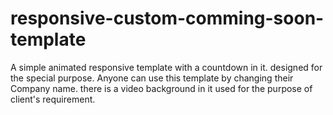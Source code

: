 # responsive-custom-comming-soon-template
A simple animated responsive template with a countdown in it. designed for the special purpose.
Anyone can use this template by changing their Company name. there is a video background in it used for the purpose of client's requirement.


